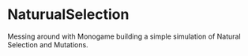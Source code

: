 # NaturualSelection
Messing around with Monogame building a simple simulation of Natural Selection and Mutations.
